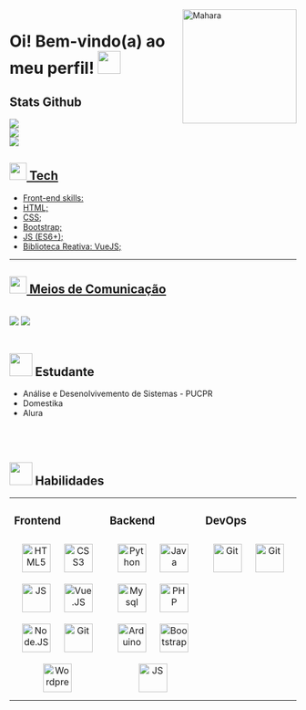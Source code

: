 
<img align="right" width="200px" height="200px" alt="Mahara" src="https://user-images.githubusercontent.com/83847649/150034032-707bec07-1965-44c8-930a-0e7b88727b67.gif">

# Oi! Bem-vindo(a) ao meu perfil! <img src="https://img.icons8.com/external-kiranshastry-gradient-kiranshastry/2x/external-heart-miscellaneous-kiranshastry-gradient-kiranshastry-1.png" width="40" height="40">

## Stats Github

<div class="box">
  <a href="https://github.com/rafaballerini">
    <img src="https://github-readme-stats.vercel.app/api?username=MaharaTN&show_icons=true&theme=panda&include_all_commits=true&count_private=true" align="middle"/>
</div>
<div >
    <img src="https://github-readme-stats.vercel.app/api/pin/?username=MaharaTN&repo=github-readme-stats&cache_seconds=86400&theme=panda" align="top"/>
</div>
<div class="box">
    <img src="https://github-readme-stats.vercel.app/api/top-langs/?username=MaharaTN&layout=compact&langs_count=7&theme=panda" align="bottom"/>
</div>

 ## <img src="https://user-images.githubusercontent.com/83847649/150049439-bca60603-85fb-4568-bff8-a329483cff82.gif" width ="30" height="30"> Tech
 - Front-end skills:
  - HTML;
  - CSS;
  - Bootstrap;
  - JS (ES6+);
  - Biblioteca Reativa: VueJS;

---
##  <img src="https://user-images.githubusercontent.com/83847649/150050433-9a7c3bee-27b4-4b10-b5dd-bec383e73ba3.gif" width ="30" height="30"> Meios de Comunicação
<br>
<a href="https://www.linkedin.com/in/mahara-teixeira-nunes-3768671bb/"><img src="https://img.shields.io/badge/LinkedIn-0077B5?style=for-the-badge&logo=linkedin&logoColor=white"></a>
<a href=https://www.instagram.com/mah_tn/><img src="https://img.shields.io/badge/Instagram-E4405F?style=for-the-badge&logo=instagram&logoColor=white"></a>
<br><br>


## <img src="https://user-images.githubusercontent.com/83847649/150053613-58b08fd3-29f9-4dca-96a3-b4316d9b88e8.gif" width ="40" height="40"> Estudante

- Análise e Desenolvivemento de Sistemas - PUCPR
- Domestika
- Alura
<br>

<br>

## <img src= "https://user-images.githubusercontent.com/83847649/150048393-cf3b6d98-9adf-4d3b-ae99-c93a80196848.gif" width="40" height="40"> Habilidades
<table><tr><td valing="top" width="33%">
  
  ### Frontend
  <div align="center">
    <img style="margin: 10px" src="https://cdn.jsdelivr.net/gh/devicons/devicon/icons/html5/html5-plain-wordmark.svg" alt="HTML5" height="50"/>
    <img style="margin: 10px" src="https://cdn.jsdelivr.net/gh/devicons/devicon/icons/css3/css3-plain-wordmark.svg" alt="CSS3" height="50"/>
    <img style="margin: 10px" src="https://cdn.jsdelivr.net/gh/devicons/devicon/icons/javascript/javascript-plain.svg" alt="JS" height="50"/>
    <img style="margin: 10px" src="https://cdn.jsdelivr.net/gh/devicons/devicon/icons/vuejs/vuejs-original-wordmark.svg" alt="Vue.JS" height="50"/>
    <img style="margin: 10px" src="https://cdn.jsdelivr.net/gh/devicons/devicon/icons/nodejs/nodejs-original-wordmark.svg" alt="Node.JS" height="50"/>
    <img style="margin: 10px" src="https://cdn.jsdelivr.net/gh/devicons/devicon/icons/git/git-plain.svg" alt="Git" height="50"/>
    <img style="margin: 10px" src="https://cdn.jsdelivr.net/gh/devicons/devicon/icons/wordpress/wordpress-plain.svg" alt="Wordpress" height="50"/>
  </div>
  </td><td valign="top" width="33%">
  
  ### Backend
  <div align="center">
    <img style="margin: 10px" src="https://cdn.jsdelivr.net/gh/devicons/devicon/icons/python/python-original.svg" alt="Python" height="50"/>
    <img style="margin: 10px" src="https://cdn.jsdelivr.net/gh/devicons/devicon/icons/java/java-original.svg" alt="Java" height="50"/>
    <img style="margin: 10px" src="https://cdn.jsdelivr.net/gh/devicons/devicon/icons/mysql/mysql-original.svg" alt="Mysql" height="50"/>
    <img style="margin: 10px" src="https://cdn.jsdelivr.net/gh/devicons/devicon/icons/php/php-plain.svg" alt="PHP" height="50"/>
    <img style="margin: 10px" src="https://cdn.jsdelivr.net/gh/devicons/devicon/icons/arduino/arduino-original-wordmark.svg" alt="Arduino" height="50"/>
    <img style="margin: 10px" src="https://cdn.jsdelivr.net/gh/devicons/devicon/icons/bootstrap/bootstrap-plain.svg" alt="Bootstrap" height="50"/>
    <img style="margin: 10px" src="https://cdn.jsdelivr.net/gh/devicons/devicon/icons/javascript/javascript-plain.svg" alt="JS" height="50"/>
   </div>

   </td><td valign="top" width="33%">
  
  ### DevOps  
  <div align="center">
    <img style="margin: 10px" src="https://cdn.jsdelivr.net/gh/devicons/devicon/icons/git/git-plain.svg" alt="Git" height="50"/>
    <img style="margin: 10px" src="https://cdn.jsdelivr.net/gh/devicons/devicon/icons/github/github-original.svg" alt="Git" height="50"/>
  </div>
  </td></tr></table>
  
<br> <br>



    
